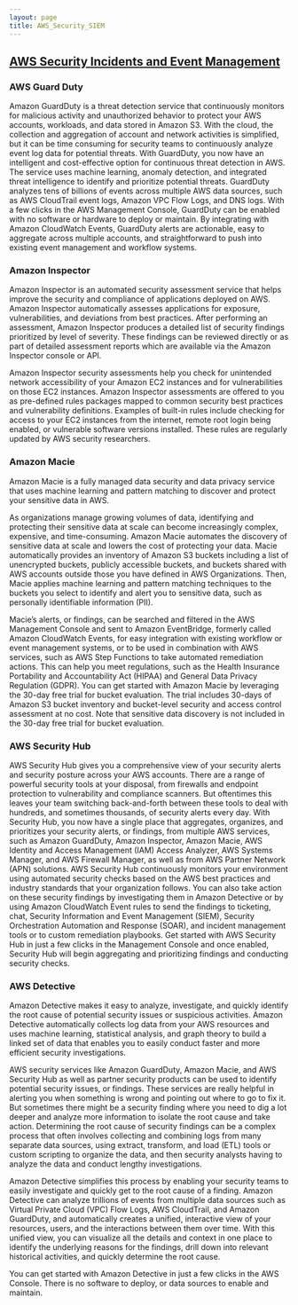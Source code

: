 ```yaml
---
layout: page
title: AWS_Security_SIEM
---
```



## [AWS Security Incidents and Event Management](https://aruanurag.github.io/publicclouds/awssolutionarchitectassociate/2021/04/03/AWS-Architect-Associate.html)

### AWS Guard Duty
Amazon GuardDuty is a threat detection service that continuously monitors for malicious activity and unauthorized behavior to protect your AWS accounts, workloads, and data stored in Amazon S3. With the cloud, the collection and aggregation of account and network activities is simplified, but it can be time consuming for security teams to continuously analyze event log data for potential threats. With GuardDuty, you now have an intelligent and cost-effective option for continuous threat detection in AWS. The service uses machine learning, anomaly detection, and integrated threat intelligence to identify and prioritize potential threats. GuardDuty analyzes tens of billions of events across multiple AWS data sources, such as AWS CloudTrail event logs, Amazon VPC Flow Logs, and DNS logs. With a few clicks in the AWS Management Console, GuardDuty can be enabled with no software or hardware to deploy or maintain. By integrating with Amazon CloudWatch Events, GuardDuty alerts are actionable, easy to aggregate across multiple accounts, and straightforward to push into existing event management and workflow systems.

### Amazon Inspector
Amazon Inspector is an automated security assessment service that helps improve the security and compliance of applications deployed on AWS. Amazon Inspector automatically assesses applications for exposure, vulnerabilities, and deviations from best practices. After performing an assessment, Amazon Inspector produces a detailed list of security findings prioritized by level of severity. These findings can be reviewed directly or as part of detailed assessment reports which are available via the Amazon Inspector console or API.

Amazon Inspector security assessments help you check for unintended network accessibility of your Amazon EC2 instances and for vulnerabilities on those EC2 instances. Amazon Inspector assessments are offered to you as pre-defined rules packages mapped to common security best practices and vulnerability definitions. Examples of built-in rules include checking for access to your EC2 instances from the internet, remote root login being enabled, or vulnerable software versions installed. These rules are regularly updated by AWS security researchers.

### Amazon Macie
Amazon Macie is a fully managed data security and data privacy service that uses machine learning and pattern matching to discover and protect your sensitive data in AWS.

As organizations manage growing volumes of data, identifying and protecting their sensitive data at scale can become increasingly complex, expensive, and time-consuming. Amazon Macie automates the discovery of sensitive data at scale and lowers the cost of protecting your data. Macie automatically provides an inventory of Amazon S3 buckets including a list of unencrypted buckets, publicly accessible buckets, and buckets shared with AWS accounts outside those you have defined in AWS Organizations. Then, Macie applies machine learning and pattern matching techniques to the buckets you select to identify and alert you to sensitive data, such as personally identifiable information (PII). 

Macie’s alerts, or findings, can be searched and filtered in the AWS Management Console and sent to Amazon EventBridge, formerly called Amazon CloudWatch Events, for easy integration with existing workflow or event management systems, or to be used in combination with AWS services, such as AWS Step Functions to take automated remediation actions. This can help you meet regulations, such as the Health Insurance Portability and Accountability Act (HIPAA) and General Data Privacy Regulation (GDPR). You can get started with Amazon Macie by leveraging the 30-day free trial for bucket evaluation. The trial includes 30-days of Amazon S3 bucket inventory and bucket-level security and access control assessment at no cost. Note that sensitive data discovery is not included in the 30-day free trial for bucket evaluation.

### AWS Security Hub
AWS Security Hub gives you a comprehensive view of your security alerts and security posture across your AWS accounts. There are a range of powerful security tools at your disposal, from firewalls and endpoint protection to vulnerability and compliance scanners. But oftentimes this leaves your team switching back-and-forth between these tools to deal with hundreds, and sometimes thousands, of security alerts every day. With Security Hub, you now have a single place that aggregates, organizes, and prioritizes your security alerts, or findings, from multiple AWS services, such as Amazon GuardDuty, Amazon Inspector, Amazon Macie, AWS Identity and Access Management (IAM) Access Analyzer, AWS Systems Manager, and AWS Firewall Manager, as well as from AWS Partner Network (APN) solutions. AWS Security Hub continuously monitors your environment using automated security checks based on the AWS best practices and industry standards that your organization follows. You can also take action on these security findings by investigating them in Amazon Detective or by using Amazon CloudWatch Event rules to send the findings to ticketing, chat, Security Information and Event Management (SIEM), Security Orchestration Automation and Response (SOAR), and incident management tools or to custom remediation playbooks. Get started with AWS Security Hub in just a few clicks in the Management Console and once enabled, Security Hub will begin aggregating and prioritizing findings and conducting security checks.

### AWS Detective
Amazon Detective makes it easy to analyze, investigate, and quickly identify the root cause of potential security issues or suspicious activities. Amazon Detective automatically collects log data from your AWS resources and uses machine learning, statistical analysis, and graph theory to build a linked set of data that enables you to easily conduct faster and more efficient security investigations.

AWS security services like Amazon GuardDuty, Amazon Macie, and AWS Security Hub as well as partner security products can be used to identify potential security issues, or findings. These services are really helpful in alerting you when something is wrong and pointing out where to go to fix it. But sometimes there might be a security finding where you need to dig a lot deeper and analyze more information to isolate the root cause and take action. Determining the root cause of security findings can be a complex process that often involves collecting and combining logs from many separate data sources, using extract, transform, and load (ETL) tools or custom scripting to organize the data, and then security analysts having to analyze the data and conduct lengthy investigations.

Amazon Detective simplifies this process by enabling your security teams to easily investigate and quickly get to the root cause of a finding. Amazon Detective can analyze trillions of events from multiple data sources such as Virtual Private Cloud (VPC) Flow Logs, AWS CloudTrail, and Amazon GuardDuty, and automatically creates a unified, interactive view of your resources, users, and the interactions between them over time. With this unified view, you can visualize all the details and context in one place to identify the underlying reasons for the findings, drill down into relevant historical activities, and quickly determine the root cause.

You can get started with Amazon Detective in just a few clicks in the AWS Console. There is no software to deploy, or data sources to enable and maintain.
